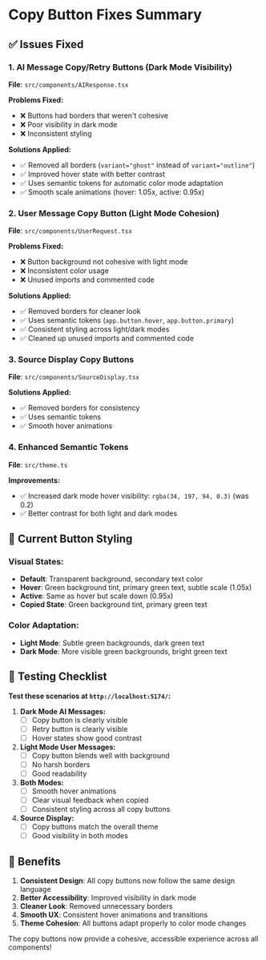 # Copy Button Fixes Summary

## ✅ Issues Fixed

### 1. **AI Message Copy/Retry Buttons (Dark Mode Visibility)**
**File**: `src/components/AIResponse.tsx`

**Problems Fixed:**
- ❌ Buttons had borders that weren't cohesive
- ❌ Poor visibility in dark mode
- ❌ Inconsistent styling

**Solutions Applied:**
- ✅ Removed all borders (`variant="ghost"` instead of `variant="outline"`)
- ✅ Improved hover state with better contrast
- ✅ Uses semantic tokens for automatic color mode adaptation
- ✅ Smooth scale animations (hover: 1.05x, active: 0.95x)

### 2. **User Message Copy Button (Light Mode Cohesion)**
**File**: `src/components/UserRequest.tsx`

**Problems Fixed:**
- ❌ Button background not cohesive with light mode
- ❌ Inconsistent color usage
- ❌ Unused imports and commented code

**Solutions Applied:**
- ✅ Removed borders for cleaner look
- ✅ Uses semantic tokens (`app.button.hover`, `app.button.primary`)
- ✅ Consistent styling across light/dark modes
- ✅ Cleaned up unused imports and commented code

### 3. **Source Display Copy Buttons**
**File**: `src/components/SourceDisplay.tsx`

**Solutions Applied:**
- ✅ Removed borders for consistency
- ✅ Uses semantic tokens
- ✅ Smooth hover animations

### 4. **Enhanced Semantic Tokens**
**File**: `src/theme.ts`

**Improvements:**
- ✅ Increased dark mode hover visibility: `rgba(34, 197, 94, 0.3)` (was 0.2)
- ✅ Better contrast for both light and dark modes

## 🎨 Current Button Styling

### Visual States:
- **Default**: Transparent background, secondary text color
- **Hover**: Green background tint, primary green text, subtle scale (1.05x)
- **Active**: Same as hover but scale down (0.95x)
- **Copied State**: Green background tint, primary green text

### Color Adaptation:
- **Light Mode**: Subtle green backgrounds, dark green text
- **Dark Mode**: More visible green backgrounds, bright green text

## 🧪 Testing Checklist

**Test these scenarios at `http://localhost:5174/`:**

1. **Dark Mode AI Messages:**
   - [ ] Copy button is clearly visible
   - [ ] Retry button is clearly visible
   - [ ] Hover states show good contrast

2. **Light Mode User Messages:**
   - [ ] Copy button blends well with background
   - [ ] No harsh borders
   - [ ] Good readability

3. **Both Modes:**
   - [ ] Smooth hover animations
   - [ ] Clear visual feedback when copied
   - [ ] Consistent styling across all copy buttons

4. **Source Display:**
   - [ ] Copy buttons match the overall theme
   - [ ] Good visibility in both modes

## 🚀 Benefits

1. **Consistent Design**: All copy buttons now follow the same design language
2. **Better Accessibility**: Improved visibility in dark mode
3. **Cleaner Look**: Removed unnecessary borders
4. **Smooth UX**: Consistent hover animations and transitions
5. **Theme Cohesion**: All buttons adapt properly to color mode changes

The copy buttons now provide a cohesive, accessible experience across all components!
